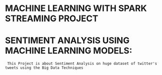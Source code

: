 # MACHINE LEARNING WITH SPARK STREAMING PROJECT 
# SENTIMENT ANALYSIS USING MACHINE LEARNING MODELS:
     This Project is about Sentiment Analysis on huge dataset of twitter's tweets using the Big Data Techniques
